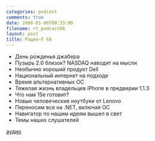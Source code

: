 ```yaml
---
categories: podcast
comments: true
date: 2008-01-06T08:33:00
filename: rt_podcast68
layout: post
title: Радио–Т 68
---
```


- День рожденья джабера
- Пузырь 2.0 близок? NASDAQ наводит на мысли
- Необычно хороший продукт Dell
- Национальный интернет на подходе
- Время альтернативных ОС
- Тяжелая жизнь владельцев iPhone в предверии 1.1.3
- Что нам 15е готовит?
- Новые человеческие ноутбуки от Lenovo
- Переносим все на .NET, включая ОС
- Навигатор по нашим идеям вышел в свет
- Темы наших слушателей

[аудио](http://cdn.radio-t.com/rt_podcast68.mp3)
<audio src="http://cdn.radio-t.com/rt_podcast68.mp3" preload="none"></audio>

